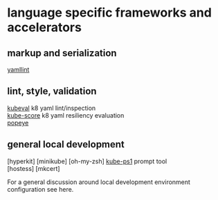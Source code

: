 # language specific frameworks and accelerators



## markup and serialization
[yamllint](https://pypi.org/project/yamllint/)  

## lint, style, validation
[kubeval](https://github.com/garethr/kubeval) k8 yaml lint/inspection  
[kube-score](https://github.com/zegl/kube-score) k8 yaml resiliency evaluation  
[popeye](https://github.com/derailed/popeye)  

## general local development

[hyperkit]
[minikube]
[oh-my-zsh]
[kube-ps1](https://github.com/jonmosco/kube-ps1) prompt tool  
[hostess]
[mkcert]

For a general discussion around local development environment configuration see here.  
